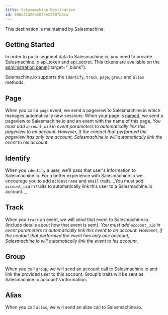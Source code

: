 ```yaml
---
title: Salesmachine Destination
id: 560a21320a20f4e22f0fb5ca
---
```

This destination is maintained by Salesmachine.

## Getting Started

In order to push segment data to Salesmachine.io, you need to provide Salesmachine.io api_token and api_secret. This tokens are available on the [administration panel](https://my.salesmachine.io/app/api/edit){:target="_blank"}.

Salemachine.io supports the `identify`, `track`, `page`, `group` and `alias` methods.

## Page

When you call a `page` event, we send a pageview to Salesmachine.io which manages automatically new sessions.
When your page is [named](/docs/connections/spec/page/#name), we send a pageview to Salesmachine.io and an event with the name of this page.
_You must add `account_uid` in event parameters to automatically link this pageview to an account. However, if the contact that performed the pageview has only one account, Salesmachine.io will automatically link the event to his account._

## Identify

When you `identify` a user, we'll pass that user's information to Salesmachine.io. For a better experience with Salesmachine.io we encourage you to add at least `name` and `email` traits.
_You must add `account_uid` in traits to automatically link this user to a Salesmachine.io account.
_
## Track

When you `track` an event, we will send that event to Salesmachine.io.(include details about how that event is sent).
_You must add `account_uid` in event parameters to automatically link this event to an account. However, if the contact that performed the event has only one account, Salesmachine.io will automatically link the event to his account._

## Group

When you call `group`, we will send an account call to Salesmachine.io and link the provided user to this account. Group's traits will be sent as Salesmachine.io account's information.

## Alias

When you call `alias`, we will send an alias call to Salesmachine.io.
